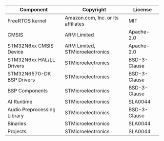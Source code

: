 | Component                    | Copyright                          | License
|---------                     |---------                           |-------
| FreeRTOS kernel              | Amazon.com, Inc. or its affiliates | MIT
| CMSIS                        | ARM Limited                        | Apache-2.0
| STM32N6xx CMSIS Device       | ARM Limited, STMicroelectronics    | Apache-2.0
| STM32N6xx HAL/LL Drivers     | STMicroelectronics                 | BSD-3-Clause
| STM32N6570-DK BSP Drivers    | STMicroelectronics                 | BSD-3-Clause
| BSP Components               | STMicroelectronics                 | BSD-3-Clause
| AI Runtime                   | STMicroelectronics                 | SLA0044
| Audio Preprocessing Library  | STMicroelectronics                 | BSD-3-Clause
| Binaries                     | STMicroelectronics                 | SLA0044
| Projects                     | STMicroelectronics                 | SLA0044
